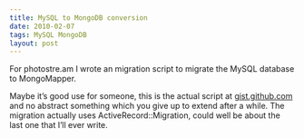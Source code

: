 ```yaml
---
title: MySQL to MongoDB conversion
date: 2010-02-07
tags: MySQL MongoDB
layout: post
---
```

For photostre.am I wrote an migration script to migrate the MySQL database to MongoMapper.

Maybe it’s good use for someone, this is the actual script at [gist.github.com](https://gist.github.com/TomK32/290175) and no abstract something which you give up to extend after a while. The migration actually uses ActiveRecord::Migration, could well be about the last one that I’ll ever write.
